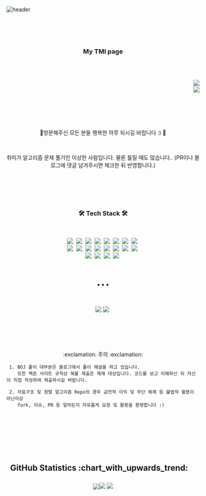 ![header](https://capsule-render.vercel.app/api?type=waving&color=ff6468&height=220&section=header&text=Hello!&fontSize=60&animation=fadeIn&fontAlignY=32&descSize=40&fontColor=fefefe&desc=Thanks%20for%20Visiting%20:\)&descAlignY=55&descAlign=50)
<br/>
<br/>
<br/><br/><br/>





<h3 align="center"> My TMI page </h3>

<br/><br/>

<a href="https://hits.seeyoufarm.com"><img src="https://hits.seeyoufarm.com/api/count/incr/badge.svg?url=https%3A%2F%2Fgithub.com%2Fkdgyun&count_bg=%23F9DAA3&title_bg=%23FF837D&icon=github.svg&icon_color=%23F5F5F5&title=hits&edge_flat=false" align="right"/></a>

 <br/>
<a href="https://solved.ac/rlarla97"><img src="http://mazassumnida.wtf/api/mini/generate_badge?boj=rlarla97" align="right"/></a>


<br/><br/>

<br/><br/>
<p align="center">🌱방문해주신 모든 분들 행복한 하루 되시길 바랍니다 :) 🌱</p>

<br>

<p align="center">취미가 알고리즘 문제 풀기인 이상한 사람입니다. 물론 틀릴 때도 많습니다.. (PR이나 블로그에 댓글 남겨주시면 체크한 뒤 반영합니다.)</p>


<br/><br/><br/><br/>


<h3 align="center">🛠 Tech Stack 🛠</h3>

<br/>

<p align="center">
  <img src="https://img.shields.io/badge/Java-007396?style=flat-square&logo=Java&logoColor=white"/></a>&nbsp 
  <img src="https://img.shields.io/badge/C-A8B9CC?style=flat-square&logo=C&logoColor=white"/></a>&nbsp 
  <img src="https://img.shields.io/badge/C++-00599C?style=flat-square&logo=C%2B%2B&logoColor=white"/></a>&nbsp 
  <img src="https://img.shields.io/badge/Qt-41CD52?style=flat-square&logo=Qt&logoColor=white"/></a>&nbsp
  <img src="https://img.shields.io/badge/Python-3766AB?style=flat-square&logo=Python&logoColor=white"/></a>&nbsp
  <img src="https://img.shields.io/badge/Vue.js-4FC08D?style=flat-square&logo=Python&logoColor=white"/></a>&nbsp
  <img src="https://img.shields.io/badge/css-1572B6?style=flat-square&logo=css3&logoColor=white"/></a>&nbsp
  <img src="https://img.shields.io/badge/R-75AADB?style=flat-square&logo=R&logoColor=white"/></a>&nbsp 
  <br>
  <img src="https://img.shields.io/badge/SpringBoot-6DB33F?style=flat-square&logo=Spring&logoColor=white"/></a>&nbsp
  <img src="https://img.shields.io/badge/Django-092E20?style=flat-square&logo=Spring&logoColor=white"/></a>&nbsp
  <img src="https://img.shields.io/badge/Mysql-E6B91E?style=flat-square&logo=MySql&logoColor=white"/></a>&nbsp 
  <img src="https://img.shields.io/badge/MsSQL-CC2927?style=flat-square&logo=Microsoft SQL Server&logoColor=white"/></a>&nbsp 
  <img src="https://img.shields.io/badge/maven-C71A36?style=flat-square&logo=Apache-Maven&logoColor=white"/></a>&nbsp
  <img src="https://img.shields.io/badge/aws-333664?style=flat-square&logo=amazon-aws&logoColor=white"/></a>&nbsp
  <img src="https://img.shields.io/badge/Azure-333664?style=flat-square&logo=Microsoft Azure&logoColor=white"/></a>&nbsp
  <img src="https://img.shields.io/badge/Docker-2496ED?style=flat-square&logo=Docker&logoColor=white"/></a>&nbsp
  <br>
  <img src="https://img.shields.io/badge/Eclipse IDE-2C2255?style=flat-square&logo=Eclipse-IDE&logoColor=white"/></a>&nbsp 
  <img src="https://img.shields.io/badge/PyCharm-000000?style=flat-square&logo=PyCharm&logoColor=white"/></a>&nbsp
  <img src="https://img.shields.io/badge/VSC-007ACC?style=flat-square&logo=Visual Studio Code&logoColor=white"/></a>&nbsp 
  <img src="https://img.shields.io/badge/RStudio-75AADB?style=flat-square&logo=RStudio&logoColor=white"/></a>&nbsp 
</p>


</br>

<h3 align="center">• • •</h3>

</br>

<p align="center">
  <a href="https://st-lab.tistory.com" target="_blank"><img src="https://img.shields.io/badge/Blog-FF5722?style=flat-square&logo=Blogger&logoColor=white&link=https://st-lab.tistory.com"/></a>&nbsp<a href="https://mail.google.com/mail/?view=cm&fs=1&to=stlab.strangers@gmail.com" target="_blank"><img src="https://img.shields.io/badge/Gmail-EA4335?style=flat-square&logo=Gmail&logoColor=white&link=stlab.strangers@gmail.com"/></a>&nbsp 
</p>

</br></br></br></br>

<p align="center">:exclamation: 주의 :exclamation: </p>

```
 1. BOJ 풀이 대부분은 블로그에서 풀이 해설을 하고 있습니다.
    또한 백준 사이트 규칙상 복붙 제출은 제재 대상입니다. 코드를 보고 이해하신 뒤 자신이 직접 작성하여 제출하시길 바랍니다.
    
 2. 자료구조 및 정렬 알고리즘 Repo의 경우 금전적 이익 및 무단 복제 등 불법적 활용이 아닌이상   
    fork, 이슈, PR 등 얼마든지 자유롭게 요청 및 활용을 환영합니다 :)
```

<br/><br/><br/>





</br></br></br>
<h2 style="margin: 5px 10px;">GitHub Statistics :chart_with_upwards_trend:</h2> 
<div style="display: flex; align-items: center; justify-content: center;">


<!--
## Repo

<br/>
<a href="https://github.com/kdgyun/Sorting_Algorithm">
  <img align="center" src="https://github-readme-stats.vercel.app/api/pin/?username=kdgyun&repo=Sorting_Algorithm&bg_color=f8f8f8&border_color=e4e2e2&icon_color=32BEBE&title_color=FF9E9B&text_color=666666" />
</a>
<a href="https://github.com/kdgyun/Data_Structure">
  <img align="center" src="https://github-readme-stats.vercel.app/api/pin/?username=kdgyun&repo=Data_Structure&bg_color=f8f8f8&border_color=e4e2e2&icon_color=32BEBE&title_color=FF9E9B&text_color=666666" />
</a>
<a href="https://github.com/kdgyun/Algorithm_Judge">
  <img align="center" src="https://github-readme-stats.vercel.app/api/pin/?username=kdgyun&repo=Algorithm_Judge&bg_color=f8f8f8&border_color=e4e2e2&icon_color=32BEBE&title_color=FF9E9B&text_color=666666" />
</a>
-->



![](https://github-profile-summary-cards.vercel.app/api/cards/profile-details?username=kdgyun&theme=tokyonight )
 </br>


[![](https://github-readme-stats.vercel.app/api?username=kdgyun&theme=tokyonight&show_icons=true&hide_border=true)](https://github.com/kdgyun )
[![](https://github-readme-streak-stats.herokuapp.com/?user=kdgyun&hide_border=true&theme=tokyonight)](https://github.com/kdgyun)
 </br>





<br/><br/>



<!--
**kdgyun/kdgyun** is a ✨ _special_ ✨ repository because its `README.md` (this file) appears on your GitHub profile.

Here are some ideas to get you started:

- 🔭 I’m currently working on ...
- 🌱 I’m currently learning ...
- 👯 I’m looking to collaborate on ...
- 🤔 I’m looking for help with ...
- 💬 Ask me about ...
- 📫 How to reach me: ...
- 😄 Pronouns: ...
- ⚡ Fun fact: ...
-->
